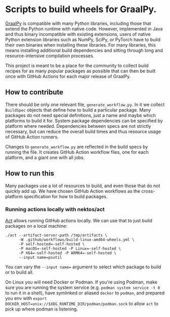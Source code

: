 # Scripts to build wheels for GraalPy.

[GraalPy](https://github.com/oracle/graalpython) is compatible with many Python
libraries, including those that extend the Python runtime with native code.
However, implemented in Java and thus binary incompatible with existing
extensions, users of native Python extension libraries such as NumPy, SciPy, or
PyTorch have to build their own binaries when installing these libraries. For
many libraries, this means installing additional build dependencies and sitting
through long and resource-intensive compilation processes.

This project is meant to be a place for the community to collect build recipes
for as many popular packages as possible that can then be built once with
GitHub Actions for each major release of GraalPy.

## How to contribute

There should be only one relevant file, `generate_workflow.py`. In it we
collect `BuildSpec` objects that define how to build a particular package. Many
packages do not need special definitions, just a name and maybe which platforms
to build it for. System package dependencies can be specified by platform where
needed. Dependencies between specs are not strictly necessary, but can reduce
the overall build times and thus resource usage of GitHub Action runners.

Changes to `generate_workflow.py` are reflected in the build specs by running
the file. It creates GitHub Action workflow files, one for each platform, and a
giant one with all jobs.

## How to run this

Many packages use a lot of resources to build, and even those that do not
quickly add up. We have chosen GitHub Action workflows as the cross-platform
specification for how to build packages.

### Running actions locally with nektos/act

[Act](https://github.com/nektos/act) allows running GitHub actions locally. We
can use that to just build packages on a local machine:

```
./act --artifact-server-path /tmp/artifacts \
      -W .github/workflows/build-linux-amd64-wheels.yml \
      -P self-hosted=-self-hosted \
      -P macOS=-self-hosted -P Linux=-self-hosted \
      -P X64=-self-hosted -P ARM64=-self-hosted \
      --input name=psutil
```

You can vary the `--input name=` argument to select which package to build or to
build all.

On Linux you will need Docker or Podman. If you're using Podman, make sure you
are running the system service (e.g. `podman system service -t 0` to run it in
a shell), have symlinked or aliased `docker` to `podman`, and prepared you env
with `export DOCKER_HOST=unix://$XDG_RUNTIME_DIR/podman/podman.sock` to allow
`act` to pick up where podman is listening.
